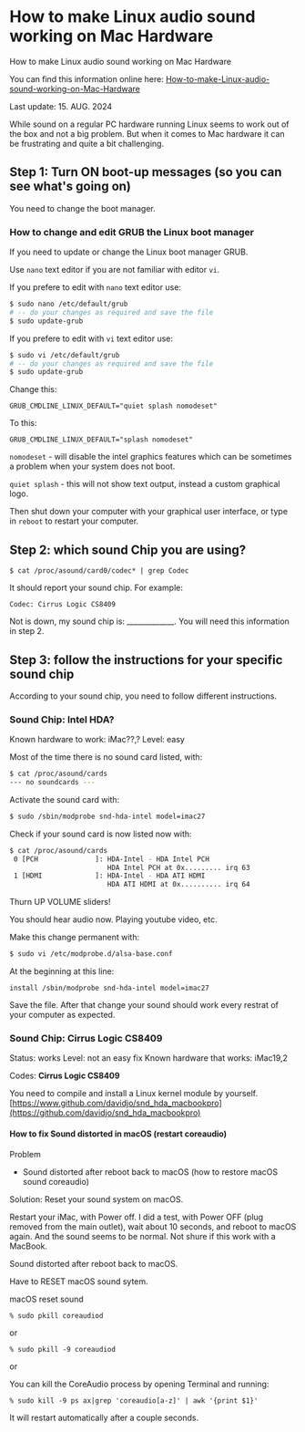 # How to make Linux audio sound working on Mac Hardware
How to make Linux audio sound working on Mac Hardware

You can find this information online here: [How-to-make-Linux-audio-sound-working-on-Mac-Hardware](https://github.com/flagsoft/How-to-make-Linux-audio-sound-working-on-Mac-Hardware) 

Last update: 15. AUG. 2024

While sound on a regular PC hardware running Linux seems to work out of the box and not a big problem.
But when it comes to Mac hardware it can be frustrating and quite a bit challenging.



## Step 1: Turn ON boot-up messages (so you can see what's going on)

You need to change the boot manager.

### How to change and edit GRUB the Linux boot manager
If you need to update or change the Linux boot manager GRUB.

Use `nano` text editor if you are not familiar with editor `vi`.

If you prefere to edit with `nano` text editor use:

```bash
$ sudo nano /etc/default/grub
# -- do your changes as required and save the file
$ sudo update-grub
```

If you prefere to edit with `vi` text editor use:

```bash
$ sudo vi /etc/default/grub
# -- do your changes as required and save the file
$ sudo update-grub
```


Change this:
```
GRUB_CMDLINE_LINUX_DEFAULT="quiet splash nomodeset"
```

To this:
```
GRUB_CMDLINE_LINUX_DEFAULT="splash nomodeset"
```

`nomodeset` - will disable the intel graphics features which can be sometimes a problem when your system does not boot.

`quiet splash` - this will not show text output, instead a custom graphical logo.


Then shut down your computer with your graphical user interface, or type in `reboot` to restart your computer.





## Step 2: which sound Chip you are using?


`$ cat /proc/asound/card0/codec* | grep Codec`

It should report your sound chip. For example:

`Codec: Cirrus Logic CS8409`

Not is down, my sound chip is: _____________. You will need this information in step 2.



## Step 3: follow the instructions for your specific sound chip 

According to your sound chip, you need to follow different instructions.


### Sound Chip: Intel HDA?
Known hardware to work: iMac??,?
Level: easy

Most of the time there is no sound card listed, with:
```bash
$ cat /proc/asound/cards
--- no soundcards ---
```

Activate the sound card with:
```bash
$ sudo /sbin/modprobe snd-hda-intel model=imac27
```


Check if your sound card is now listed now with:
```bash
$ cat /proc/asound/cards
 0 [PCH              ]: HDA-Intel - HDA Intel PCH
                        HDA Intel PCH at 0x......... irq 63
 1 [HDMI             ]: HDA-Intel - HDA ATI HDMI
                        HDA ATI HDMI at 0x.......... irq 64
```

Thurn UP VOLUME sliders!

You should hear audio now. Playing youtube video, etc.


Make this change permanent with:

```bash
$ sudo vi /etc/modprobe.d/alsa-base.conf
```

At the beginning at this line:

```
install /sbin/modprobe snd-hda-intel model=imac27
```

Save the file.
After that change your sound should work every restrat of your computer as expected.



### Sound Chip: Cirrus Logic CS8409
Status: works
Level: not an easy fix
Known hardware that works: iMac19,2

Codes: **Cirrus Logic CS8409**

You need to compile and install a Linux kernel module by yourself. 
[https://www.github.com/davidjo/snd_hda_macbookpro](https://github.com/davidjo/snd_hda_macbookpro)


#### How to fix Sound distorted in macOS (restart coreaudio)
Problem
- Sound distorted after reboot back to macOS (how to restore macOS sound coreaudio)

Solution: Reset your sound system on macOS.

Restart your iMac, with Power off. I did a test, with Power OFF (plug removed from the main outlet), wait about 10 seconds, and reboot to macOS again.
And the sound seems to be normal. Not shure if this work with a MacBook.

Sound distorted after reboot back to macOS.

Have to RESET macOS sound sytem.

macOS reset sound

`% sudo pkill coreaudiod`

or

`% sudo pkill -9 coreaudiod`

or

You can kill the CoreAudio process by opening Terminal and running:

`% sudo kill -9 ps ax|grep 'coreaudio[a-z]' | awk '{print $1}'`

It will restart automatically after a couple seconds.

